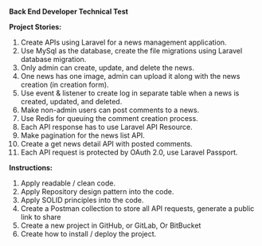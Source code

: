 ﻿**Back End Developer Technical Test**

**Project Stories:**

1. Create APIs using Laravel for a news management application.
1. Use MySql as the database, create the file migrations using Laravel database migration.
1. Only admin can create, update, and delete the news.
1. One news has one image, admin can upload it along with the news creation (in creation form).
1. Use event & listener to create log in separate table when a news is created, updated, and deleted.
1. Make non-admin users can post comments to a news.
1. Use Redis for queuing the comment creation process.
1. Each API response has to use Laravel API Resource.
1. Make pagination for the news list API.
1. Create a get news detail API with posted comments.
1. Each API request is protected by OAuth 2.0, use Laravel Passport.

**Instructions:**

1. Apply readable / clean code.
1. Apply Repository design pattern into the code.
1. Apply SOLID principles into the code.
1. Create a Postman collection to store all API requests, generate a public link to share
1. Create a new project in GitHub, or GitLab, Or BitBucket
1. Create how to install / deploy the project.
